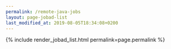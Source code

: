 ```yaml
---
permalink: /remote-java-jobs
layout: page-jobad-list
last_modified_at: 2019-08-05T18:34:08+0200
---
```

{% include render_jobad_list.html permalink=page.permalink %}
